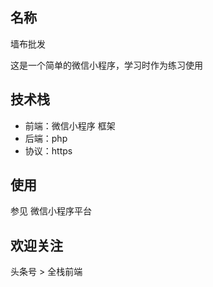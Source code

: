 ## 名称

墙布批发

这是一个简单的微信小程序，学习时作为练习使用

## 技术栈

- 前端：微信小程序 框架
- 后端：php
- 协议：https

## 使用

参见 微信小程序平台

## 欢迎关注

头条号 > 全栈前端